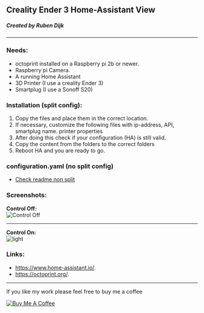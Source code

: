 ## Creality Ender 3 Home-Assistant View
##### Created by Ruben Dijk
---
### Needs:
* octoprint installed on a Raspberry pi 2b or newer.
* Raspberry pi Camera.
* A running Home Assistant
* 3D Printer (I use a creality Ender 3)
* Smartplug (I use a Sonoff S20)

### Installation (split config): 
  
1.  Copy the files and place them in the correct location.
2.  If necessary, customize the following files with ip-address, API, smartplug name. printer properties
3.  After doing this check if your configuration (HA) is still valid. 
4.  Copy the content from the folders to the correct folders
5.  Reboot HA and you are ready to go.

### configuration.yaml (no split config)
* [Check readme non split](https://github.com/RubenDijk/ender3-home-assistant/blob/master/readme_non_split.md/)

### Screenshots:

**Control Off:**<br>
![Control Off](https://github.com/RubenDijk/ender3-home-assistant/blob/master/view%20control%20off.png "Control Off")

---

**Control On:**<br>
![light](https://github.com/RubenDijk/ender3-home-assistant/blob/master/view%20control%20on.png "Control On")

### Links:
* https://www.home-assistant.io/.
* https://octoprint.org/.

---

If you like my work please feel free to buy me a coffee

<a href="https://www.buymeacoffee.com/RubenDijk" target="_blank"><img src="https://www.buymeacoffee.com/assets/img/custom_images/white_img.png" alt="Buy Me A Coffee"></a>
